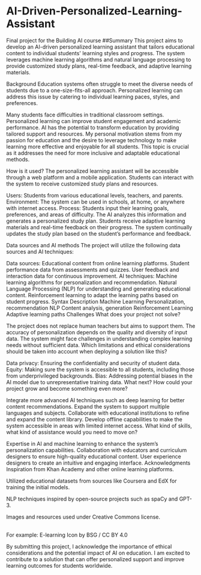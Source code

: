 # AI-Driven-Personalized-Learning-Assistant
Final project for the Building AI course
##Summary
This project aims to develop an AI-driven personalized learning assistant that tailors educational content to individual students' learning styles and progress. The system leverages machine learning algorithms and natural language processing to provide customized study plans, real-time feedback, and adaptive learning materials.

Background
Education systems often struggle to meet the diverse needs of students due to a one-size-fits-all approach. Personalized learning can address this issue by catering to individual learning paces, styles, and preferences.

Many students face difficulties in traditional classroom settings.
Personalized learning can improve student engagement and academic performance.
AI has the potential to transform education by providing tailored support and resources.
My personal motivation stems from my passion for education and the desire to leverage technology to make learning more effective and enjoyable for all students. This topic is crucial as it addresses the need for more inclusive and adaptable educational methods.

How is it used?
The personalized learning assistant will be accessible through a web platform and a mobile application. Students can interact with the system to receive customized study plans and resources.

Users: Students from various educational levels, teachers, and parents.
Environment: The system can be used in schools, at home, or anywhere with internet access.
Process:
Students input their learning goals, preferences, and areas of difficulty.
The AI analyzes this information and generates a personalized study plan.
Students receive adaptive learning materials and real-time feedback on their progress.
The system continually updates the study plan based on the student’s performance and feedback.


Data sources and AI methods
The project will utilize the following data sources and AI techniques:

Data sources:
Educational content from online learning platforms.
Student performance data from assessments and quizzes.
User feedback and interaction data for continuous improvement.
AI techniques:
Machine learning algorithms for personalization and recommendation.
Natural Language Processing (NLP) for understanding and generating educational content.
Reinforcement learning to adapt the learning paths based on student progress.
Syntax	Description
Machine Learning	Personalization, recommendation
NLP	Content analysis, generation
Reinforcement Learning	Adaptive learning paths
Challenges
What does your project not solve?

The project does not replace human teachers but aims to support them.
The accuracy of personalization depends on the quality and diversity of input data.
The system might face challenges in understanding complex learning needs without sufficient data.
Which limitations and ethical considerations should be taken into account when deploying a solution like this?

Data privacy: Ensuring the confidentiality and security of student data.
Equity: Making sure the system is accessible to all students, including those from underprivileged backgrounds.
Bias: Addressing potential biases in the AI model due to unrepresentative training data.
What next?
How could your project grow and become something even more?

Integrate more advanced AI techniques such as deep learning for better content recommendations.
Expand the system to support multiple languages and subjects.
Collaborate with educational institutions to refine and expand the content library.
Develop offline capabilities to make the system accessible in areas with limited internet access.
What kind of skills, what kind of assistance would you need to move on?

Expertise in AI and machine learning to enhance the system’s personalization capabilities.
Collaboration with educators and curriculum designers to ensure high-quality educational content.
User experience designers to create an intuitive and engaging interface.
Acknowledgments
Inspiration from Khan Academy and other online learning platforms.

Utilized educational datasets from sources like Coursera and EdX for training the initial models.

NLP techniques inspired by open-source projects such as spaCy and GPT-3.

Images and resources used under Creative Commons license.

<br>For example: E-learning Icon by BSG / CC BY 4.0

By submitting this project, I acknowledge the importance of ethical considerations and the potential impact of AI on education. I am excited to contribute to a solution that can offer personalized support and improve learning outcomes for students worldwide.





